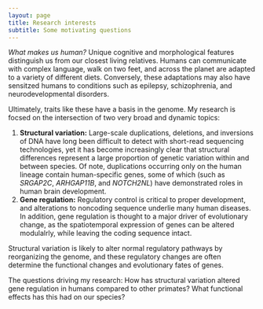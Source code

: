 ```yaml
---
layout: page
title: Research interests
subtitle: Some motivating questions
---
```


*What makes us human?* Unique cognitive and morphological features distinguish us from our closest living relatives. Humans can communicate with complex language, walk on two feet, and across the planet are adapted to a variety of different diets. Conversely, these adaptations may also have sensitzed humans to conditions such as epilepsy, schizophrenia, and neurodevelopmental disorders.

Ultimately, traits like these have a basis in the genome. My research is focsed on the intersection of two very broad and dynamic topics:
1. **Structural variation:** Large-scale duplications, deletions, and inversions of DNA have long been difficult to detect with short-read sequencing technologies, yet it has become increasingly clear that structural differences represent a large proportion of genetic variation within and between species. Of note, duplications occurring only on the human lineage contain human-specific genes, some of which (such as *SRGAP2C*, *ARHGAP11B*, and *NOTCH2NL*) have demonstrated roles in human brain development.
2. **Gene regulation:** Regulatory control is critical to proper development, and alterations to noncoding sequence underlie many human diseases. In addition, gene regulation is thought to a major driver of evolutionary change, as the spatiotemporal expression of genes can be altered modulalrly, while leaving the coding sequence intact.

Structural variation is likely to alter normal regulatory pathways by reorganizing the genome, and these regulatory changes are often determine the functional changes and evolutionary fates of genes.

The questions driving my research: How has structural variation altered gene regulation in humans compared to other primates? What functional effects has this had on our species?
